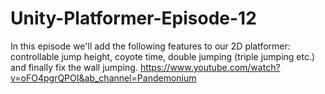 # Unity-Platformer-Episode-12
In this episode we'll add the following features to our 2D platformer: controllable jump height, coyote time, double jumping (triple jumping etc.) and finally fix the wall jumping.
https://www.youtube.com/watch?v=oFO4pgrQPOI&ab_channel=Pandemonium
